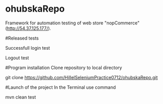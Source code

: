 # ohubskaRepo
Framework for automation testing of web store "nopCommerce" (http://54.37.125.177/).

#Released tests

Successfull login test

Logout test

#Program installation
Clone repository to local directory

git clone https://github.com/HillelSeleniumPractice0712/ohubskaRepo.git

#Launch of the project 
In the Terminal use command

mvn clean test